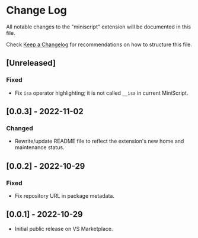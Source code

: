 # Change Log

All notable changes to the "miniscript" extension will be documented in this file.

Check [Keep a Changelog](http://keepachangelog.com/) for recommendations on how to structure this file.

## [Unreleased]

### Fixed

- Fix `isa` operator highlighting; it is not called `__isa` in current MiniScript.

## [0.0.3] - 2022-11-02

### Changed

- Rewrite/update README file to reflect the extension's new home and maintenance status.

## [0.0.2] - 2022-10-29

### Fixed

- Fix repository URL in package metadata.

## [0.0.1] - 2022-10-29

- Initial public release on VS Marketplace.
